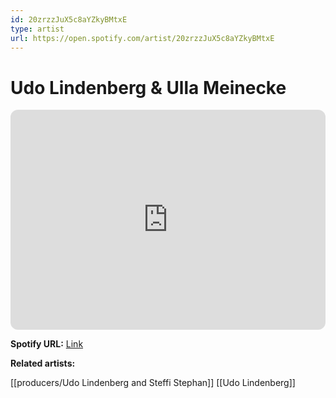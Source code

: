 ```yaml
---
id: 20zrzzJuX5c8aYZkyBMtxE
type: artist
url: https://open.spotify.com/artist/20zrzzJuX5c8aYZkyBMtxE
---
```

# Udo Lindenberg & Ulla Meinecke

<iframe style="border-radius:12px" src="https://open.spotify.com/embed/artist/20zrzzJuX5c8aYZkyBMtxE" width="100%" height="352" frameBorder="0" allowfullscreen="" allow="autoplay; clipboard-write; encrypted-media; fullscreen; picture-in-picture" loading="lazy"></iframe>

**Spotify URL:** [Link](https://open.spotify.com/artist/20zrzzJuX5c8aYZkyBMtxE)

**Related artists:**

[[producers/Udo Lindenberg and Steffi Stephan]]
[[Udo Lindenberg]]
